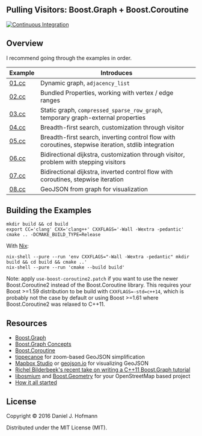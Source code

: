 ## Pulling Visitors: Boost.Graph + Boost.Coroutine

[![Continuous Integration](https://travis-ci.org/daniel-j-h/cppnow2016.svg?branch=master)](https://travis-ci.org/daniel-j-h/cppnow2016)


## Overview

I recommend going through the examples in order.

| Example        | Introduces                                                                                           |
| -------------- | ---------------------------------------------------------------------------------------------------- |
| [01.cc](01.cc) | Dynamic graph, `adjacency_list`                                                                      |
| [02.cc](02.cc) | Bundled Properties, working with vertex / edge ranges                                                |
| [03.cc](03.cc) | Static graph, `compressed_sparse_row_graph`, temporary graph-external properties                     |
| [04.cc](04.cc) | Breadth-first search, customization through visitor                                                  |
| [05.cc](05.cc) | Breadth-first search, inverting control flow with coroutines, stepwise iteration, stdlib integration |
| [06.cc](06.cc) | Bidirectional dijkstra, customization through visitor, problem with stepping visitors                |
| [07.cc](07.cc) | Bidirectional dijkstra, inverted control flow with coroutines, stepwise iteration                    |
| [08.cc](08.cc) | GeoJSON from graph for visualization                                                                 |


## Building the Examples


    mkdir build && cd build
    export CC='clang' CXX='clang++' CXXFLAGS='-Wall -Wextra -pedantic'
    cmake .. -DCMAKE_BUILD_TYPE=Release

With [Nix](https://nixos.org/nix/):

    nix-shell --pure --run 'env CXXFLAGS="-Wall -Wextra -pedantic" mkdir build && cd build && cmake ..'
    nix-shell --pure --run 'cmake --build build'

Note: apply `use-boost-coroutine2.patch` if you want to use the newer Boost.Coroutine2 instead of the Boost.Coroutine library.
This requires your Boost >=1.59 distribution to be build with `CXXFLAGS=-std=c++14`, which is probably not the case by default or using Boost >=1.61 where Boost.Coroutine2 was relaxed to C++11.

## Resources

- [Boost.Graph](http://www.boost.org/doc/libs/1_60_0/libs/graph/doc/table_of_contents.html)
- [Boost.Graph Concepts](http://www.boost.org/doc/libs/1_60_0/libs/graph/doc/graph_concepts.html)
- [Boost.Coroutine](http://www.boost.org/doc/libs/1_60_0/libs/coroutine/doc/html/index.html)
- [tippecanoe](https://github.com/mapbox/tippecanoe) for zoom-based GeoJSON simplification
- [Mapbox Studio](https://www.mapbox.com/studio) or [geojson.io](http://geojson.io) for visualizing GeoJSON
- [Richel Bilderbeek's recent take on writing a C++11 Boost.Graph tutorial](https://github.com/richelbilderbeek/BoostGraphTutorial)
- [libosmium](https://github.com/osmcode/libosmium) and [Boost.Geometry](http://www.boost.org/doc/libs/1_60_0/libs/geometry/doc/html/index.html) for your OpenStreetMap based project
- [How it all started](http://lists.boost.org/boost-users/2015/11/85302.php)


## License

Copyright © 2016 Daniel J. Hofmann

Distributed under the MIT License (MIT).
